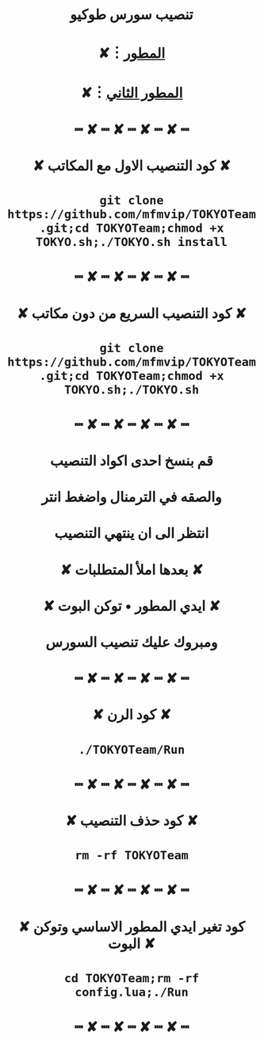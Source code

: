# <p align="center" > تنصيب سورس طوكيو
# <p align="center" > ✘︙[المطور](https://t.me/MFMVIP)
# <p align="center" > ✘︙[المطور الثاني](https://t.me/JZZZZ)
# <p align="center" > ┉ ✘ ┉ ✘ ┉ ✘ ┉ ✘ ┉
# <p align="center" > ✘ كود التنصيب الاول مع المكاتب ✘
# <p align="center" > `git clone https://github.com/mfmvip/TOKYOTeam.git;cd TOKYOTeam;chmod +x TOKYO.sh;./TOKYO.sh install`
# <p align="center" > ┉ ✘ ┉ ✘ ┉ ✘ ┉ ✘ ┉
# <p align="center" > ✘ كود التنصيب السريع من دون مكاتب ✘
# <p align="center" > `git clone https://github.com/mfmvip/TOKYOTeam.git;cd TOKYOTeam;chmod +x TOKYO.sh;./TOKYO.sh`
# <p align="center" > ┉ ✘ ┉ ✘ ┉ ✘ ┉ ✘ ┉
# <p align="center" > قم بنسخ احدى اكواد التنصيب
# <p align="center" > والصقه في الترمنال واضغط انتر
# <p align="center" > انتظر الى ان ينتهي التنصيب
# <p align="center" > ✘ بعدها املأ المتطلبات ✘
# <p align="center" > ✘ ايدي المطور • توكن البوت ✘
# <p align="center" > ومبروك عليك تنصيب السورس
# <p align="center" > ┉ ✘ ┉ ✘ ┉ ✘ ┉ ✘ ┉
# <p align="center" > ✘ كود الرن ✘
# <p align="center" > `./TOKYOTeam/Run`
# <p align="center" > ┉ ✘ ┉ ✘ ┉ ✘ ┉ ✘ ┉
# <p align="center" > ✘ كود حذف التنصيب ✘
# <p align="center" > `rm -rf TOKYOTeam`
# <p align="center" > ┉ ✘ ┉ ✘ ┉ ✘ ┉ ✘ ┉
# <p align="center" > ✘ كود تغير ايدي المطور الاساسي وتوكن البوت ✘
# <p align="center" > `cd TOKYOTeam;rm -rf config.lua;./Run`
# <p align="center" > ┉ ✘ ┉ ✘ ┉ ✘ ┉ ✘ ┉

  
